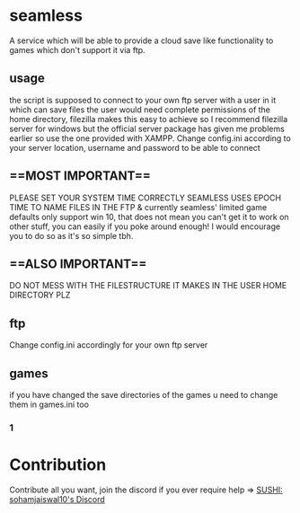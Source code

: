 # seamless
A service which will be able to provide a cloud save like functionality to games which don't support it via ftp.

## usage
the script is supposed to connect to your own ftp server with a user in it which can save files the user would need complete permissions of the home directory, filezilla makes this easy to achieve so I recommend filezilla server for windows but the official server package has given me problems earlier so use the one provided with XAMPP. Change config.ini according to your server location, username and password to be able to connect

## ==MOST IMPORTANT==
PLEASE SET YOUR SYSTEM TIME CORRECTLY SEAMLESS USES EPOCH TIME TO NAME FILES IN THE FTP & currently seamless' limited game defaults only support win 10, that does not mean you can't get it to work on other stuff, you can easily if you poke around enough! I would encourage you to do so as it's so simple tbh. 

## ==ALSO IMPORTANT==
DO NOT MESS WITH THE FILESTRUCTURE IT MAKES IN THE USER HOME DIRECTORY PLZ

## ftp
Change config.ini accordingly for your own ftp server

## games
if you have changed the save directories of the games u need to change them in games.ini too

### 1


# Contribution
Contribute all you want, join the discord if you ever require help => 
[SUSHI: sohamjaiswal10's Discord](https://discord.gg/duPkZvF)